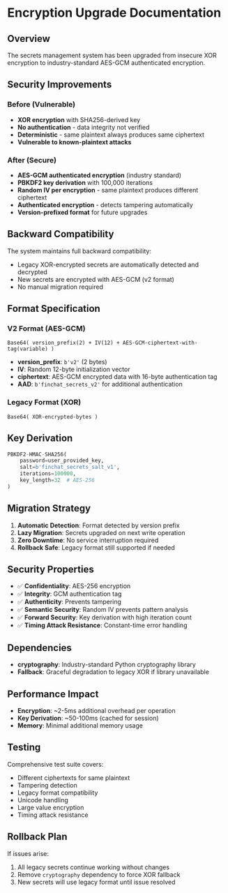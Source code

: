 # Encryption Upgrade Documentation

## Overview

The secrets management system has been upgraded from insecure XOR encryption to industry-standard AES-GCM authenticated encryption.

## Security Improvements

### Before (Vulnerable)
- **XOR encryption** with SHA256-derived key
- **No authentication** - data integrity not verified
- **Deterministic** - same plaintext always produces same ciphertext
- **Vulnerable to known-plaintext attacks**

### After (Secure)
- **AES-GCM authenticated encryption** (industry standard)
- **PBKDF2 key derivation** with 100,000 iterations
- **Random IV per encryption** - same plaintext produces different ciphertext
- **Authenticated encryption** - detects tampering automatically
- **Version-prefixed format** for future upgrades

## Backward Compatibility

The system maintains full backward compatibility:
- Legacy XOR-encrypted secrets are automatically detected and decrypted
- New secrets are encrypted with AES-GCM (v2 format)
- No manual migration required

## Format Specification

### V2 Format (AES-GCM)
```
Base64( version_prefix(2) + IV(12) + AES-GCM-ciphertext-with-tag(variable) )
```

- **version_prefix**: `b'v2'` (2 bytes)
- **IV**: Random 12-byte initialization vector
- **ciphertext**: AES-GCM encrypted data with 16-byte authentication tag
- **AAD**: `b'finchat_secrets_v2'` for additional authentication

### Legacy Format (XOR)
```
Base64( XOR-encrypted-bytes )
```

## Key Derivation

```python
PBKDF2-HMAC-SHA256(
    password=user_provided_key,
    salt=b'finchat_secrets_salt_v1',
    iterations=100000,
    key_length=32  # AES-256
)
```

## Migration Strategy

1. **Automatic Detection**: Format detected by version prefix
2. **Lazy Migration**: Secrets upgraded on next write operation
3. **Zero Downtime**: No service interruption required
4. **Rollback Safe**: Legacy format still supported if needed

## Security Properties

- ✅ **Confidentiality**: AES-256 encryption
- ✅ **Integrity**: GCM authentication tag
- ✅ **Authenticity**: Prevents tampering
- ✅ **Semantic Security**: Random IV prevents pattern analysis
- ✅ **Forward Security**: Key derivation with high iteration count
- ✅ **Timing Attack Resistance**: Constant-time error handling

## Dependencies

- **cryptography**: Industry-standard Python cryptography library
- **Fallback**: Graceful degradation to legacy XOR if library unavailable

## Performance Impact

- **Encryption**: ~2-5ms additional overhead per operation
- **Key Derivation**: ~50-100ms (cached for session)
- **Memory**: Minimal additional memory usage

## Testing

Comprehensive test suite covers:
- Different ciphertexts for same plaintext
- Tampering detection
- Legacy format compatibility
- Unicode handling
- Large value encryption
- Timing attack resistance

## Rollback Plan

If issues arise:
1. All legacy secrets continue working without changes
2. Remove `cryptography` dependency to force XOR fallback
3. New secrets will use legacy format until issue resolved